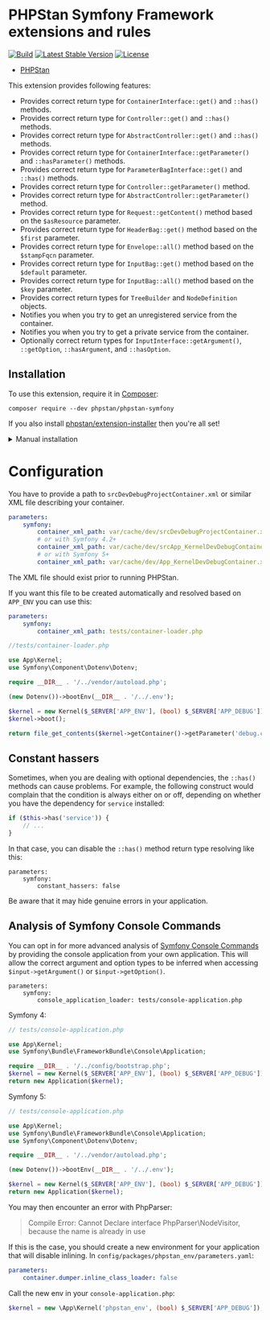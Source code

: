 # PHPStan Symfony Framework extensions and rules

[![Build](https://github.com/phpstan/phpstan-symfony/workflows/Build/badge.svg)](https://github.com/phpstan/phpstan-symfony/actions)
[![Latest Stable Version](https://poser.pugx.org/phpstan/phpstan-symfony/v/stable)](https://packagist.org/packages/phpstan/phpstan-symfony)
[![License](https://poser.pugx.org/phpstan/phpstan-symfony/license)](https://packagist.org/packages/phpstan/phpstan-symfony)

* [PHPStan](https://phpstan.org/)

This extension provides following features:

* Provides correct return type for `ContainerInterface::get()` and `::has()` methods.
* Provides correct return type for `Controller::get()` and `::has()` methods.
* Provides correct return type for `AbstractController::get()` and `::has()` methods.
* Provides correct return type for `ContainerInterface::getParameter()` and `::hasParameter()` methods.
* Provides correct return type for `ParameterBagInterface::get()` and `::has()` methods.
* Provides correct return type for `Controller::getParameter()` method.
* Provides correct return type for `AbstractController::getParameter()` method.
* Provides correct return type for `Request::getContent()` method based on the `$asResource` parameter.
* Provides correct return type for `HeaderBag::get()` method based on the `$first` parameter.
* Provides correct return type for `Envelope::all()` method based on the `$stampFqcn` parameter.
* Provides correct return type for `InputBag::get()` method based on the `$default` parameter.
* Provides correct return type for `InputBag::all()` method based on the `$key` parameter.
* Provides correct return types for `TreeBuilder` and `NodeDefinition` objects.
* Notifies you when you try to get an unregistered service from the container.
* Notifies you when you try to get a private service from the container.
* Optionally correct return types for `InputInterface::getArgument()`, `::getOption`, `::hasArgument`, and `::hasOption`.


## Installation

To use this extension, require it in [Composer](https://getcomposer.org/):

```
composer require --dev phpstan/phpstan-symfony
```

If you also install [phpstan/extension-installer](https://github.com/phpstan/extension-installer) then you're all set!

<details>
  <summary>Manual installation</summary>

If you don't want to use `phpstan/extension-installer`, include extension.neon in your project's PHPStan config:

```
includes:
    - vendor/phpstan/phpstan-symfony/extension.neon
```

To perform framework-specific checks, include also this file:

```
includes:
    - vendor/phpstan/phpstan-symfony/rules.neon
```
</details>

# Configuration

You have to provide a path to `srcDevDebugProjectContainer.xml` or similar XML file describing your container.

```yaml
parameters:
    symfony:
        container_xml_path: var/cache/dev/srcDevDebugProjectContainer.xml
        # or with Symfony 4.2+
        container_xml_path: var/cache/dev/srcApp_KernelDevDebugContainer.xml
        # or with Symfony 5+
        container_xml_path: var/cache/dev/App_KernelDevDebugContainer.xml
```

The XML file should exist prior to running PHPStan.

If you want this file to be created automatically and resolved based on `APP_ENV` you can use this:

```yaml
parameters:
    symfony:
        container_xml_path: tests/container-loader.php
```

```php
//tests/container-loader.php

use App\Kernel;
use Symfony\Component\Dotenv\Dotenv;

require __DIR__ . '/../vendor/autoload.php';

(new Dotenv())->bootEnv(__DIR__ . '/../.env');

$kernel = new Kernel($_SERVER['APP_ENV'], (bool) $_SERVER['APP_DEBUG']);
$kernel->boot();

return file_get_contents($kernel->getContainer()->getParameter('debug.container.dump'));
```

## Constant hassers

Sometimes, when you are dealing with optional dependencies, the `::has()` methods can cause problems. For example, the following construct would complain that the condition is always either on or off, depending on whether you have the dependency for `service` installed:

```php
if ($this->has('service')) {
    // ...
}
```

In that case, you can disable the `::has()` method return type resolving like this:

```
parameters:
	symfony:
		constant_hassers: false
```

Be aware that it may hide genuine errors in your application.

## Analysis of Symfony Console Commands

You can opt in for more advanced analysis of [Symfony Console Commands](https://symfony.com/doc/current/console.html)
by providing the console application from your own application. This will allow the correct argument and option types to be inferred when accessing `$input->getArgument()` or `$input->getOption()`.

```neon
parameters:
	symfony:
		console_application_loader: tests/console-application.php
```

Symfony 4:

```php
// tests/console-application.php

use App\Kernel;
use Symfony\Bundle\FrameworkBundle\Console\Application;

require __DIR__ . '/../config/bootstrap.php';
$kernel = new Kernel($_SERVER['APP_ENV'], (bool) $_SERVER['APP_DEBUG']);
return new Application($kernel);
```

Symfony 5:

```php
// tests/console-application.php

use App\Kernel;
use Symfony\Bundle\FrameworkBundle\Console\Application;
use Symfony\Component\Dotenv\Dotenv;

require __DIR__ . '/../vendor/autoload.php';

(new Dotenv())->bootEnv(__DIR__ . '/../.env');

$kernel = new Kernel($_SERVER['APP_ENV'], (bool) $_SERVER['APP_DEBUG']);
return new Application($kernel);
```

You may then encounter an error with PhpParser:

> Compile Error: Cannot Declare interface PhpParser\NodeVisitor, because the name is already in use

If this is the case, you should create a new environment for your application that will disable inlining. In `config/packages/phpstan_env/parameters.yaml`:

```yaml
parameters:
    container.dumper.inline_class_loader: false
```

Call the new env in your `console-application.php`:

```php
$kernel = new \App\Kernel('phpstan_env', (bool) $_SERVER['APP_DEBUG']);
```
